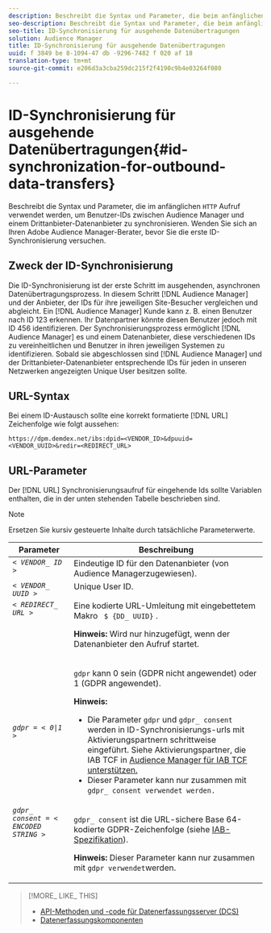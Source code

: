 ```yaml
---
description: Beschreibt die Syntax und Parameter, die beim anfänglichen HTTP-Aufruf verwendet werden, um Benutzer-IDs zwischen Audience Manager und einem Drittanbieter-Datenprovider zu synchronisieren. Wenden Sie sich an Ihren Adobe Audience Manager-Berater, bevor Sie die erste ID-Synchronisierung versuchen.
seo-description: Beschreibt die Syntax und Parameter, die beim anfänglichen HTTP-Aufruf verwendet werden, um Benutzer-IDs zwischen Audience Manager und einem Drittanbieter-Datenprovider zu synchronisieren. Wenden Sie sich an Ihren Adobe Audience Manager-Berater, bevor Sie die erste ID-Synchronisierung versuchen.
seo-title: ID-Synchronisierung für ausgehende Datenübertragungen
solution: Audience Manager
title: ID-Synchronisierung für ausgehende Datenübertragungen
uuid: f 3849 be 8-1094-47 db -9296-7482 f 020 af 18
translation-type: tm+mt
source-git-commit: e206d3a3cba259dc215f2f4190c9b4e03264f080

---
```



# ID-Synchronisierung für ausgehende Datenübertragungen{#id-synchronization-for-outbound-data-transfers}

Beschreibt die Syntax und Parameter, die im anfänglichen `HTTP` Aufruf verwendet werden, um Benutzer-IDs zwischen Audience Manager und einem Drittanbieter-Datenanbieter zu synchronisieren. Wenden Sie sich an Ihren Adobe Audience Manager-Berater, bevor Sie die erste ID-Synchronisierung versuchen.

<!-- c_id_sync_out.xml -->

## Zweck der ID-Synchronisierung

Die ID-Synchronisierung ist der erste Schritt im ausgehenden, asynchronen Datenübertragungsprozess. In diesem Schritt [!DNL Audience Manager] und der Anbieter, der IDs für ihre jeweiligen Site-Besucher vergleichen und abgleicht. Ein [!DNL Audience Manager] Kunde kann z. B. einen Benutzer nach ID 123 erkennen. Ihr Datenpartner könnte diesen Benutzer jedoch mit ID 456 identifizieren. Der Synchronisierungsprozess ermöglicht [!DNL Audience Manager] es und einem Datenanbieter, diese verschiedenen IDs zu vereinheitlichen und Benutzer in ihren jeweiligen Systemen zu identifizieren. Sobald sie abgeschlossen sind [!DNL Audience Manager] und der Drittanbieter-Datenanbieter entsprechende IDs für jeden in unseren Netzwerken angezeigten Unique User besitzen sollte.

## URL-Syntax

Bei einem ID-Austausch sollte eine korrekt formatierte [!DNL URL] Zeichenfolge wie folgt aussehen:

```
https://dpm.demdex.net/ibs:dpid=<VENDOR_ID>&dpuuid=<VENDOR_UUID>&redir=<REDIRECT_URL>
```

## URL-Parameter

Der [!DNL URL] Synchronisierungsaufruf für eingehende Ids sollte Variablen enthalten, die in der unten stehenden Tabelle beschrieben sind.

>[!NOTE]
>
>Ersetzen Sie kursiv gesteuerte Inhalte durch tatsächliche Parameterwerte.

<table id="table_EB9F4246E2A34ABB8ED06EA458EB186F"> 
 <thead> 
  <tr> 
   <th colname="col1" class="entry"> Parameter </th> 
   <th colname="col2" class="entry"> Beschreibung </th> 
  </tr> 
 </thead>
 <tbody> 
  <tr valign="top"> 
   <td colname="col1"> <code><i>&lt; VENDOR_ ID &gt;</i></code> </td> 
   <td colname="col2">Eindeutige ID für den Datenanbieter (von <span class="keyword"> Audience Manager</span>zugewiesen). </td> 
  </tr> 
  <tr valign="top"> 
   <td colname="col1"> <code><i>&lt; VENDOR_ UUID &gt;</i></code> </td> 
   <td colname="col2"> Unique User ID. </td> 
  </tr> 
  <tr valign="top"> 
   <td colname="col1"> <code><i>&lt; REDIRECT_ URL &gt;</i></code> </td> 
   <td colname="col2">Eine kodierte URL-Umleitung mit eingebettetem Makro <code> $ {DD_ UUID}</code> . <p><b>Hinweis:</b> Wird nur hinzugefügt, wenn der Datenanbieter den Aufruf startet. </p> </td> 
  </tr> 
    </tr> 
  <tr> 
   <td colname="col1"> <code><i>gdpr = &lt; 0|1 &gt;</i></code> </td> 
   <td colname="col2"> <p><code>gdpr</code> kann 0 sein (GDPR nicht angewendet) oder 1 (GDPR angewendet).</p><p><b>Hinweis:</b> <ul><li>Die Parameter <code>gdpr</code> und <code>gdpr_ consent</code> werden in ID-Synchronisierungs-urls mit Aktivierungspartnern schrittweise eingeführt. Siehe Aktivierungspartner, die IAB TCF in <a href="../../overview/aam-gdpr/aam-iab-plugin.md#aam-activation-partners">Audience Manager für IAB TCF unterstützen.</a></li><li>Dieser Parameter kann nur zusammen mit <code>gdpr_ consent verwendet werden.</code></li></ul></p></td>
  </tr> 
    </tr> 
  <tr valign="top"> 
   <td colname="col1"> <code><i>gdpr_ consent = &lt; ENCODED STRING &gt;</i></code> </td> 
   <td colname="col2"><p><code>gdpr_ consent</code> ist die URL-sichere Base 64-kodierte GDPR-Zeichenfolge (siehe <a href="https://github.com/InteractiveAdvertisingBureau/GDPR-Transparency-and-Consent-Framework/blob/master/URL-based%20Consent%20Passing_%20Framework%20Guidance.md#specifications" format="http" scope="external"> IAB-Spezifikation</a>).</p><p><b>Hinweis:</b> Dieser Parameter kann nur zusammen mit <code>gdpr verwendet</code>werden.</p> </td> 
  </tr> 
 </tbody> 
</table>

>[!MORE_ LIKE_ THIS]
>
>* [API-Methoden und -code für Datenerfassungsserver (DCS)](../../api/dcs-intro/dcs-event-calls/dcs-event-calls.md)
>* [Datenerfassungskomponenten](../../reference/system-components/components-data-collection.md)

